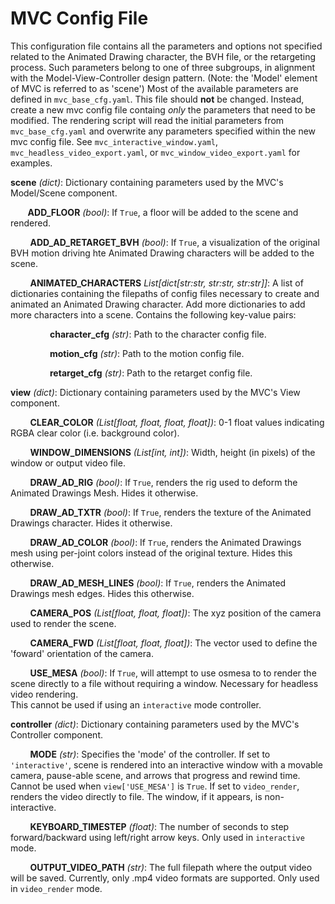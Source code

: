 # MVC Config File
This configuration file contains all the parameters and options not specified related to the Animated Drawing character, the BVH file, or the retargeting process.
Such parameters belong to one of three subgroups, in alignment with the Model-View-Controller design pattern. (Note: the 'Model' element of MVC is referred to as 'scene')
Most of the available parameters are defined in `mvc_base_cfg.yaml`. This file should **not** be changed. Instead, create a new mvc config file containg *only* the parameters that need to be modified.
The rendering script will read the initial parameters from `mvc_base_cfg.yaml` and overwrite any parameters specified within the new mvc config file. 
See `mvc_interactive_window.yaml`, `mvc_headless_video_export.yaml`, or `mvc_window_video_export.yaml` for examples.

<b>scene</b> <em>(dict)</em>: Dictionary containing parameters used by the MVC's Model/Scene component.

&nbsp; &nbsp; &nbsp; &nbsp;<b>ADD_FLOOR</b> <em>(bool)</em>: If `True`, a floor will be added to the scene and rendered.

&nbsp; &nbsp; &nbsp; &nbsp; <b>ADD_AD_RETARGET_BVH</b> <em>(bool)</em>: If `True`, a visualization of the original BVH motion driving hte Animated Drawing characters will be added to the scene.

&nbsp; &nbsp; &nbsp; &nbsp; <b>ANIMATED_CHARACTERS</b> <em>List[dict[str:str, str:str, str:str]]</em>:
 A list of dictionaries containing the filepaths of config files necessary to create and animated an Animated Drawing character. 
 Add more dictionaries to add more characters into a scene.
Contains the following key-value pairs:

&nbsp; &nbsp; &nbsp; &nbsp; &nbsp; &nbsp; &nbsp; &nbsp; <b>character_cfg</b> <em>(str)</em>: Path to the character config file.

&nbsp; &nbsp; &nbsp; &nbsp; &nbsp; &nbsp; &nbsp; &nbsp; <b>motion_cfg</b> <em>(str)</em>: Path to the motion config file.

&nbsp; &nbsp; &nbsp; &nbsp; &nbsp; &nbsp; &nbsp; &nbsp; <b>retarget_cfg</b> <em>(str)</em>: Path to the retarget config file.

<b>view</b> <em>(dict)</em>: Dictionary containing parameters used by the MVC's View component.

&nbsp; &nbsp; &nbsp; &nbsp; <b>CLEAR_COLOR</b> <em>(List[float, float, float, float])</em>: 0-1 float values indicating RGBA clear color (i.e. background color).

&nbsp; &nbsp; &nbsp; &nbsp; <b>WINDOW_DIMENSIONS</b> <em>(List[int, int])</em>: Width, height (in pixels) of the window or output video file.

&nbsp; &nbsp; &nbsp; &nbsp; <b>DRAW_AD_RIG</b> <em>(bool)</em>: If `True`, renders the rig used to deform the Animated Drawings Mesh. Hides it otherwise.

&nbsp; &nbsp; &nbsp; &nbsp; <b>DRAW_AD_TXTR</b> <em>(bool)</em>: If `True`, renders the texture of the Animated Drawings character. Hides it otherwise.

&nbsp; &nbsp; &nbsp; &nbsp; <b>DRAW_AD_COLOR</b> <em>(bool)</em>: If `True`, renders the Animated Drawings mesh using per-joint colors instead of the original texture. Hides this otherwise.

&nbsp; &nbsp; &nbsp; &nbsp; <b>DRAW_AD_MESH_LINES</b> <em>(bool)</em>: If `True`, renders the Animated Drawings mesh edges. Hides this otherwise.

&nbsp; &nbsp; &nbsp; &nbsp; <b>CAMERA_POS</b> <em>(List[float, float, float])</em>: The xyz position of the camera used to render the scene.

&nbsp; &nbsp; &nbsp; &nbsp; <b>CAMERA_FWD</b> <em>(List[float, float, float])</em>: The vector used to define the 'foward' orientation of the camera.

&nbsp; &nbsp; &nbsp; &nbsp; <b>USE_MESA</b> <em>(bool)</em>: If `True`, will attempt to use osmesa to to render the scene directly to a file without requiring a window.
Necessary for headless video rendering.  
This cannot be used if using an `interactive` mode controller.

<b>controller</b> <em>(dict)</em>: Dictionary containing parameters used by the MVC's Controller component.

&nbsp; &nbsp; &nbsp; &nbsp; <b>MODE</b> <em>(str)</em>: Specifies the 'mode' of the controller.
If set to `'interactive'`, scene is rendered into an interactive window with a movable camera, pause-able scene, and arrows that progress and rewind time.
Cannot be used when `view['USE_MESA']` is `True`.
If set to `video_render`, renders the video directly to file.
The window, if it appears, is non-interactive.

&nbsp; &nbsp; &nbsp; &nbsp; <b>KEYBOARD_TIMESTEP</b> <em>(float)</em>: The number of seconds to step forward/backward using left/right arrow keys. 
Only used in `interactive` mode.

&nbsp; &nbsp; &nbsp; &nbsp; <b>OUTPUT_VIDEO_PATH</b> <em>(str)</em>: The full filepath where the output video will be saved. 
Currently, only .mp4 video formats are supported.
Only used in `video_render` mode.